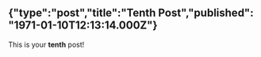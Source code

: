 {"type":"post","title":"Tenth Post","published": "1971-01-10T12:13:14.000Z"}
---
This is your __tenth__ post!

